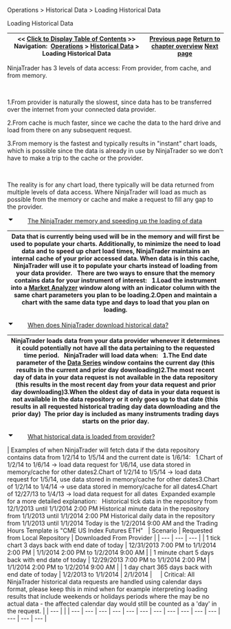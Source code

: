 ﻿


Operations \> Historical Data \> Loading Historical Data






















Loading Historical Data







| \<\< [Click to Display Table of Contents](loading_historical_data.md) \>\> **Navigation:**     [Operations](operations-1.md) \> [Historical Data](historical_data_manager-1.md) \> Loading Historical Data | [Previous page](historical_data_manager-1.md) [Return to chapter overview](historical_data_manager-1.md) [Next page](data_by_provider-1.md) |
| --- | --- |














NinjaTrader has 3 levels of data access: From provider, from cache, and from memory.


 


1\.From provider is naturally the slowest, since data has to be transferred over the internet from your connected data provider.

2\.From cache is much faster, since we cache the data to the hard drive and load from there on any subsequent request.

3\.From memory is the fastest and typically results in "instant" chart loads, which is possible since the data is already in use by NinjaTrader so we don't have to make a trip to the cache or the provider.

 


The reality is for any chart load, there typically will be data returned from multiple levels of data access. Where NinjaTrader will load as much as possible from the memory or cache and make a request to fill any gap to the provider. 


![tog_minus](tog_minus-1.gif)        [The NinjaTrader memory and speeding up the loading of data](javascript:HMToggle('toggle','ThePRODUCTNAMEcacheandspeedinguptheloadingofdata','ThePRODUCTNAMEcacheandspeedinguptheloadingofdata_ICON'))




| Data that is currently being used will be in the memory and will first be used to populate your charts. Additionally, to minimize the need to load data and to speed up chart load times, NinjaTrader maintains an internal cache of your prior accessed data. When data is in this cache, NinjaTrader will use it to populate your charts instead of loading from your data provider.    There are two ways to ensure that the memory contains data for your instrument of interest:   1\.Load the instrument into a [Market Analyzer](market_analyzer-1.md) window along with an indicator column with the same chart parameters you plan to be loading.2\.Open and maintain a chart with the same data type and days to load that you plan on loading. |
| --- |



![tog_minus](tog_minus-1.gif)        [When does NinjaTrader download historical data?](javascript:HMToggle('toggle','WhendoesNinjaTraderdownloadhistoricaldata','WhendoesNinjaTraderdownloadhistoricaldata_ICON'))




| NinjaTrader loads data from your data provider whenever it determines it could potentially not have all the data pertaining to the requested time period.    NinjaTrader will load data when:   1\.The End date parameter of the [Data Series](working_with_price_data-1.md) window contains the current day (this results in the current and prior day downloading)2\.The most recent day of data in your data request is not available in the data repository (this results in the most recent day from your data request and prior day downloading)3\.When the oldest day of data in your data request is not available in the data repository or it only goes up to that date (this results in all requested historical trading day data downloading and the prior day)  The prior day is included as many instruments trading days starts on the prior day. |
| --- |



![tog_minus](tog_minus-1.gif)        [What historical data is loaded from provider?](javascript:HMToggle('toggle','Whathistoricaldataisloadedfromprovider','Whathistoricaldataisloadedfromprovider_ICON'))




| Examples of when NinjaTrader will fetch data if the data repository contains data from 1/2/14 to 1/5/14 and the current date is 1/6/14:   1\.Chart of 1/2/14 to 1/6/14 \-\> load data request for 1/6/14, use data stored in memory/cache for other dates2\.Chart of 1/2/14 to 1/5/14 \-\> load data request for 1/5/14, use data stored in memory/cache for other dates3\.Chart of 1/2/14 to 1/4/14 \-\> use data stored in memory/cache for all dates4\.Chart of 12/27/13 to 1/4/13 \-\> load data request for all dates  Expanded example for a more detailed explanation:   Historical tick data in the repository from 12/1/2013 until 1/1/2014 2:00 PM  Historical minute data in the repository from 1/1/2013 until 1/1/2014 2:00 PM  Historical daily data in the repository from 1/1/2013 until 1/1/2014  Today is the 1/2/2014 9:00 AM and the Trading Hours Template is "CME US Index Futures ETH"     | Scenario | Requested from Local Repository | Downloaded From Provider | | --- | --- | --- | | 1 tick chart 3 days back with end date of today | 12/31/2013 7:00 PM to 1/1/2014 2:00 PM | 1/1/2014 2:00 PM to 1/2/2014 9:00 AM | | 1 minute chart 5 days back with end date of today | 12/29/2013 7:00 PM to 1/1/2014 2:00 PM | 1/1/2014 2:00 PM to 1/2/2014 9:00 AM | | 1 day chart 365 days back with end date of today | 1/2/2013 to 1/1/2014 | 2/1/2014 |          | Critical: All NinjaTrader historical data requests are handled using calendar days format, please keep this in mind when for example interpreting loading results that include weekends or holidays periods where the may be no actual data \- the affected calendar day would still be counted as a 'day' in the request. | | --- | |
| --- | --- | --- | --- | --- | --- | --- | --- | --- | --- | --- | --- | --- | --- |











